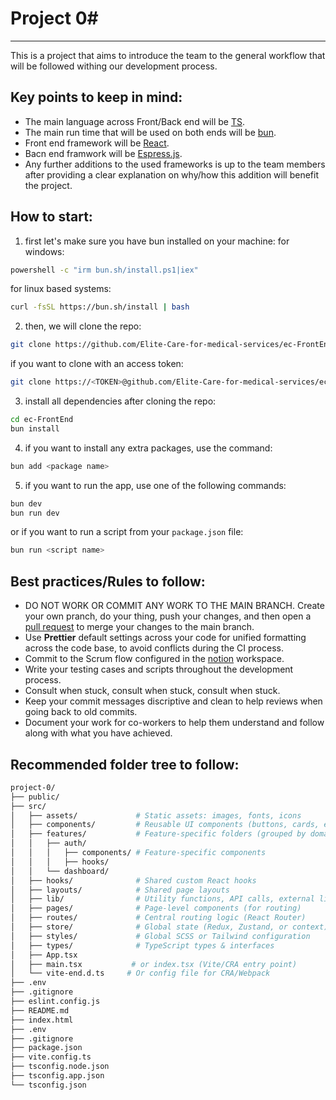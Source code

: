 # Project 0#
---
This is a project that aims to introduce the team to the general workflow that will be followed withing our development process.
## Key points to keep in mind:
* The main language across Front/Back end will be [TS](https://www.typescriptlang.org/).
* The main run time that will be used on both ends will be [bun](https://bun.sh/).
* Front end framework will be [React](https://react.dev/).
* Bacn end framwork will be [Espress.js](https://expressjs.com/).
* Any further additions to the used frameworks is up to the team members after providing a clear explanation on why/how this addition will benefit the project.
## How to start:
1. first let's make sure you have bun installed on your machine:
for windows:
```sh
powershell -c "irm bun.sh/install.ps1|iex"
```
for linux based systems:
```sh
curl -fsSL https://bun.sh/install | bash 
```
2. then, we will clone the repo:
```sh
git clone https://github.com/Elite-Care-for-medical-services/ec-FrontEnd.git
```
if you want to clone with an access token:
```sh
git clone https://<TOKEN>@github.com/Elite-Care-for-medical-services/ec-FrontEnd.git
```
3. install all dependencies after cloning the repo:
```sh
cd ec-FrontEnd
bun install
```
4. if you want to install any extra packages, use the command:
```sh
bun add <package name>
```
5. if you want to run the app, use one of the following commands:
```sh
bun dev
bun run dev
```
or if you want to run a script from your `package.json` file:
```sh
bun run <script name>
```
## Best practices/Rules to follow:
* DO NOT WORK OR COMMIT ANY WORK TO THE MAIN BRANCH. Create your own pranch, do your thing, push your changes, and then open a [pull request](https://docs.github.com/en/pull-requests/collaborating-with-pull-requests/proposing-changes-to-your-work-with-pull-requests/about-pull-requests) to merge your changes to the main branch.
* Use **Prettier** default settings across your code for unified formatting across the code base, to avoid conflicts during the CI process.
* Commit to the Scrum flow configured in the [notion](https://www.notion.so/20fab7877c3f80688d3dc0f1884b5e2b?v=20fab7877c3f809f8630000c3e03da68) workspace.
* Write your testing cases and scripts throughout the development process.
* Consult when stuck, consult when stuck, consult when stuck.
* Keep your commit messages discriptive and clean to help reviews when going back to old commits.
* Document your work for co-workers to help them understand and follow along with what you have achieved.
## Recommended folder tree to follow:
```sh
project-0/
├── public/
├── src/
│   ├── assets/             # Static assets: images, fonts, icons
│   ├── components/         # Reusable UI components (buttons, cards, etc.)
│   ├── features/           # Feature-specific folders (grouped by domain)
│   │   ├── auth/
│   │   │   ├── components/ # Feature-specific components
│   │   │   ├── hooks/
│   │   └── dashboard/
│   ├── hooks/              # Shared custom React hooks
│   ├── layouts/            # Shared page layouts
│   ├── lib/                # Utility functions, API calls, external libraries
│   ├── pages/              # Page-level components (for routing)
│   ├── routes/             # Central routing logic (React Router)
│   ├── store/              # Global state (Redux, Zustand, or context)
│   ├── styles/             # Global SCSS or Tailwind configuration
│   ├── types/              # TypeScript types & interfaces
│   ├── App.tsx
│   ├── main.tsx           # or index.tsx (Vite/CRA entry point)
│   └── vite-end.d.ts     # Or config file for CRA/Webpack
├── .env
├── .gitignore
├── eslint.config.js
├── README.md
├── index.html
├── .env
├── .gitignore
├── package.json
├── vite.config.ts
├── tsconfig.node.json
├── tsconfig.app.json
└── tsconfig.json
```